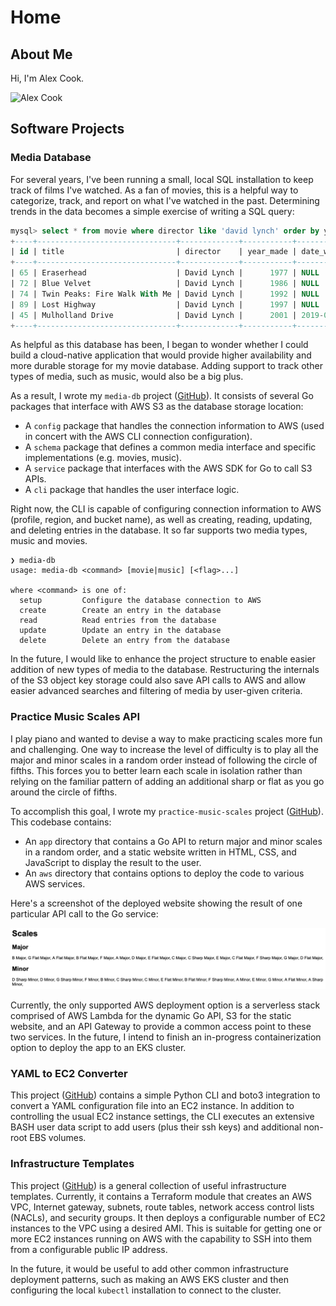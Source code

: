 # Home

## About Me

Hi, I'm Alex Cook.

![Alex Cook](https://raw.githubusercontent.com/alexpcook/alexpcook.github.io/main/assets/images/me.png)

## Software Projects

### Media Database

For several years, I've been running a small, local SQL installation to keep track of films I've watched. As a fan of movies, this is a helpful way to categorize, track, and report on what I've watched in the past. Determining trends in the data becomes a simple exercise of writing a SQL query:

```sql
mysql> select * from movie where director like 'david lynch' order by year_made;
+----+-------------------------------+-------------+-----------+--------------+
| id | title                         | director    | year_made | date_watched |
+----+-------------------------------+-------------+-----------+--------------+
| 65 | Eraserhead                    | David Lynch |      1977 | NULL         |
| 72 | Blue Velvet                   | David Lynch |      1986 | NULL         |
| 74 | Twin Peaks: Fire Walk With Me | David Lynch |      1992 | NULL         |
| 89 | Lost Highway                  | David Lynch |      1997 | NULL         |
| 45 | Mulholland Drive              | David Lynch |      2001 | 2019-03-29   |
+----+-------------------------------+-------------+-----------+--------------+
```

As helpful as this database has been, I began to wonder whether I could build a cloud-native application that would provide higher availability and more durable storage for my movie database. Adding support to track other types of media, such as music, would also be a big plus.

As a result, I wrote my `media-db` project ([GitHub](https://github.com/alexpcook/media-db)). It consists of several Go packages that interface with AWS S3 as the database storage location:

* A `config` package that handles the connection information to AWS (used in concert with the AWS CLI connection configuration).
* A `schema` package that defines a common media interface and specific implementations (e.g. movies, music).
* A `service` package that interfaces with the AWS SDK for Go to call S3 APIs.
* A `cli` package that handles the user interface logic.

Right now, the CLI is capable of configuring connection information to AWS (profile, region, and bucket name), as well as creating, reading, updating, and deleting entries in the database. It so far supports two media types, music and movies.

```plain
❯ media-db
usage: media-db <command> [movie|music] [<flag>...]

where <command> is one of:
  setup         Configure the database connection to AWS
  create        Create an entry in the database
  read          Read entries from the database
  update        Update an entry in the database
  delete        Delete an entry from the database
```

In the future, I would like to enhance the project structure to enable easier addition of new types of media to the database. Restructuring the internals of the S3 object key storage could also save API calls to AWS and allow easier advanced searches and filtering of media by user-given criteria.

### Practice Music Scales API

I play piano and wanted to devise a way to make practicing scales more fun and challenging. One way to increase the level of difficulty is to play all the major and minor scales in a random order instead of following the circle of fifths. This forces you to better learn each scale in isolation rather than relying on the familiar pattern of adding an additional sharp or flat as you go around the circle of fifths.

To accomplish this goal, I wrote my `practice-music-scales` project ([GitHub](https://github.com/alexpcook/practice-music-scales)). This codebase contains:

* An `app` directory that contains a Go API to return major and minor scales in a random order, and a static website written in HTML, CSS, and JavaScript to display the result to the user.
* An `aws` directory that contains options to deploy the code to various AWS services.

Here's a screenshot of the deployed website showing the result of one particular API call to the Go service:

![practice-music-scales example](https://raw.githubusercontent.com/alexpcook/alexpcook.github.io/main/assets/images/scales.png)

Currently, the only supported AWS deployment option is a serverless stack comprised of AWS Lambda for the dynamic Go API, S3 for the static website, and an API Gateway to provide a common access point to these two services. In the future, I intend to finish an in-progress containerization option to deploy the app to an EKS cluster.

### YAML to EC2 Converter

This project ([GitHub](https://github.com/alexpcook/ec2yaml)) contains a simple Python CLI and boto3 integration to convert a YAML configuration file into an EC2 instance. In addition to controlling the usual EC2 instance settings, the CLI executes an extensive BASH user data script to add users (plus their ssh keys) and additional non-root EBS volumes.

### Infrastructure Templates

This project ([GitHub](https://github.com/alexpcook/infrastructure-templates)) is a general collection of useful infrastructure templates. Currently, it contains a Terraform module that creates an AWS VPC, Internet gateway, subnets, route tables, network access control lists (NACLs), and security groups. It then deploys a configurable number of EC2 instances to the VPC using a desired AMI. This is suitable for getting one or more EC2 instances running on AWS with the capability to SSH into them from a configurable public IP address.

In the future, it would be useful to add other common infrastructure deployment patterns, such as making an AWS EKS cluster and then configuring the local `kubectl` installation to connect to the cluster.
